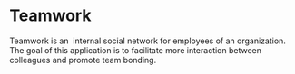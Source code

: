 # Teamwork
Teamwork is an ​ internal social network for employees of an organization. The goal of this application is to facilitate more interaction between colleagues and promote team bonding.
